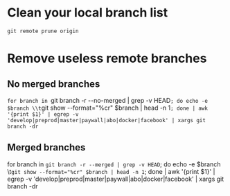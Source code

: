 # Clean your local branch list
`git remote prune origin`

# Remove useless remote branches

## No merged branches
`for branch in `git branch -r --no-merged | grep -v HEAD`; do echo -e $branch \\t`git show --format="%cr" $branch | head -n 1`; done | awk '{print $1}' | egrep -v 'develop|preprod|master|paywall|abo|docker|facebook' | xargs git branch -dr`

## Merged branches
for branch in `git branch -r --merged | grep -v HEAD`; do echo -e $branch \\t`git show --format="%cr" $branch | head -n 1`; done | awk '{print $1}' | egrep -v 'develop|preprod|master|paywall|abo|docker|facebook' | xargs git branch -dr
